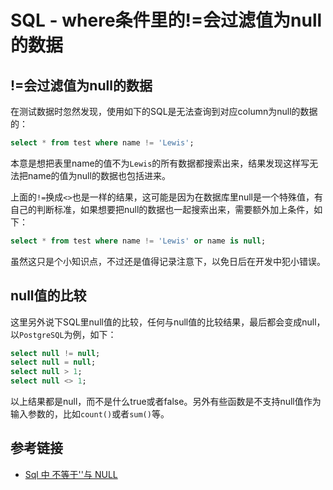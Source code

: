 # SQL - where条件里的!=会过滤值为null的数据

## !=会过滤值为null的数据

在测试数据时忽然发现，使用如下的SQL是无法查询到对应column为null的数据的：
```sql
select * from test where name != 'Lewis';
```
<!--more-->

本意是想把表里name的值不为`Lewis`的所有数据都搜索出来，结果发现这样写无法把name的值为null的数据也包括进来。

上面的`!=`换成`<>`也是一样的结果，这可能是因为在数据库里null是一个特殊值，有自己的判断标准，如果想要把null的数据也一起搜索出来，需要额外加上条件，如下：
```sql
select * from test where name != 'Lewis' or name is null;
```

虽然这只是个小知识点，不过还是值得记录注意下，以免日后在开发中犯小错误。

## null值的比较

这里另外说下SQL里null值的比较，任何与null值的比较结果，最后都会变成null，以`PostgreSQL`为例，如下：
```sql
select null != null;
select null = null;
select null > 1;
select null <> 1;
```

以上结果都是null，而不是什么true或者false。另外有些函数是不支持null值作为输入参数的，比如`count()`或者`sum()`等。

## 参考链接

* [Sql 中 不等于''与 NULL](https://blog.csdn.net/qq_36260310/article/details/79697408)